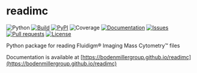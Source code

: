 # readimc

<img alt="Python" src="https://img.shields.io/pypi/pyversions/readimc">
<a href="https://github.com/BodenmillerGroup/readimc/actions/workflows/build.yml"><img alt="Build" src="https://img.shields.io/github/workflow/status/BodenmillerGroup/readimc/build?label=build"></a>
<a href="https://pypi.org/project/readimc"><img alt="PyPI" src="https://img.shields.io/pypi/v/readimc"></a>
<img alt="Coverage" src="https://img.shields.io/codecov/c/github/BodenmillerGroup/readimc">
<a href="https://github.com/BodenmillerGroup/readimc/actions/workflows/docs.yml"><img alt="Documentation" src="https://img.shields.io/github/workflow/status/BodenmillerGroup/readimc/docs?label=documentation"></a>
<a href="https://github.com/BodenmillerGroup/readimc/issues"><img alt="Issues" src="https://img.shields.io/github/issues/BodenmillerGroup/readimc"></a>
<a href="https://github.com/BodenmillerGroup/readimc/pulls"><img alt="Pull requests" src="https://img.shields.io/github/issues-pr/BodenmillerGroup/readimc"></a>
<a href="https://github.com/BodenmillerGroup/readimc/blob/main/LICENSE"><img alt="License" src="https://img.shields.io/github/license/BodenmillerGroup/readimc"></a>

Python package for reading Fluidigm&reg; Imaging Mass Cytometry&trade; files

Documentation is available at [https://bodenmillergroup.github.io/readimc](https://bodenmillergroup.github.io/readimc)
